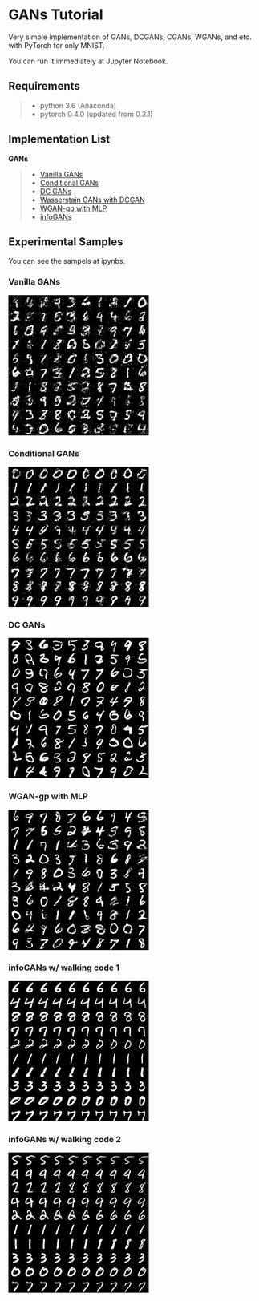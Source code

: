 # GANs Tutorial
Very simple implementation of GANs, DCGANs, CGANs, WGANs, and etc. with PyTorch for only MNIST.

You can run it immediately at Jupyter Notebook.

## Requirements
>* python 3.6 (Anaconda)
>* pytorch 0.4.0 (updated from 0.3.1)

## Implementation List
**GANs**
>* [Vanilla GANs](https://github.com/Yangyangii/GAN-Tutorial/blob/master/Notebooks/Simple_GANs.ipynb)
>* [Conditional GANs](https://github.com/Yangyangii/GAN-Tutorial/blob/master/Notebooks/Conditional_GANs.ipynb)
>* [DC GANs](https://github.com/Yangyangii/GAN-Tutorial/blob/master/Notebooks/DCGAN.ipynb)
>* [Wasserstain GANs with DCGAN](https://github.com/Yangyangii/GAN-Tutorial/blob/master/Notebooks/W-GAN(DCGAN).ipynb)
>* [WGAN-gp with MLP](https://github.com/Yangyangii/GAN-Tutorial/blob/master/Notebooks/WGAN-GP.ipynb)
>* [infoGANs](https://github.com/Yangyangii/GAN-Tutorial/blob/master/Notebooks/infoGAN.ipynb)

## Experimental Samples
You can see the sampels at ipynbs.

### Vanilla GANs
![Vanilla GANs](/images/VanillaGAN.jpg "Optional title")

### Conditional GANs
![Conditional GANs](/images/CGAN.jpg "Optional title")

### DC GANs
![DC GANs](/images/DCGAN.jpg "Optional title")

### WGAN-gp with MLP
![WGAN-gp with MLP](/images/WGAN-gp.jpg "Optional title")

### infoGANs w/ walking code 1
![infoGANs](/images/infoGAN_type1.jpg "Optional title")

### infoGANs w/ walking code 2
![infoGANs](/images/infoGAN_type2.jpg "Optional title")
